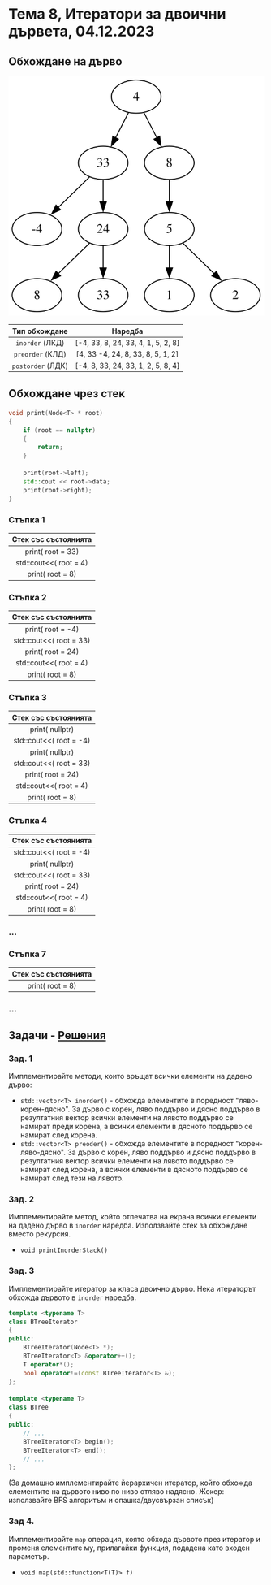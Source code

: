 # Тема 8, Итератори за двоични дървета, 04.12.2023

## Обхождане на дърво

![tree](./content/tree.svg)

Тип обхождане           |  Наредба
:-------------------------:|:-------------------------:
`inorder` (ЛКД) | [-4, 33, 8, 24, 33, 4, 1, 5, 2, 8]
`preorder` (КЛД) | [4, 33 -4, 24, 8, 33, 8, 5, 1, 2]
`postorder` (ЛДК) | [-4, 8, 33, 24, 33, 1, 2, 5, 8, 4]

## Обхождане чрез стек

```c++
void print(Node<T> * root)
{
    if (root == nullptr)
    {
        return;
    }

    print(root->left);
    std::cout << root->data;
    print(root->right);
}
```

### Стъпка 1

Стек със състоянията     | 
:-------------------------:|
print( root = 33)|
std::cout<<( root = 4)|
print( root = 8)|

### Стъпка 2

Стек със състоянията     | 
:-------------------------:|
print( root = -4)|
std::cout<<( root = 33)|
print( root = 24)|
std::cout<<( root = 4)|
print( root = 8)|

### Стъпка 3

Стек със състоянията     | 
:-------------------------:|
print( nullptr)|
std::cout<<( root = -4)|
print( nullptr)|
std::cout<<( root = 33)|
print( root = 24)|
std::cout<<( root = 4)|
print( root = 8)|

### Стъпка 4

Стек със състоянията     | 
:-------------------------:|
std::cout<<( root = -4)|
print( nullptr)|
std::cout<<( root = 33)|
print( root = 24)|
std::cout<<( root = 4)|
print( root = 8)|

### ...

### Стъпка 7

Стек със състоянията     | 
:-------------------------:|
print( root = 8)|

### ...


## Задачи - [Решения](./solutions/btree.h)

### Зад. 1

Имплементирайте методи, които връщат всички елементи на дадено дърво:

* `std::vector<T> inorder()` - обхожда елементите в поредност "ляво-корен-дясно". За дърво с корен, ляво поддърво и дясно поддърво в резултатния вектор всички елементи на лявото поддърво се намират преди корена, а всички елементи в дясното поддърво се намират след корена.
* `std::vector<T> preoder()` - обхожда елементите в поредност "корен-ляво-дясно". За дърво с корен, ляво поддърво и дясно поддърво в резултатния вектор всички елементи на лявото поддърво се намират след корена, а всички елементи в дясното поддърво се намират след тези на лявото.

### Зад. 2

Имплементирайте метод, който отпечатва на екрана всички елементи на дадено дърво в `inorder` наредба. Използвайте стек за обхождане вместо рекурсия.

* `void printInorderStack()`

### Зад. 3

Имплементирайте итератор за класа двоично дърво. Нека итераторът обхожда дървото в `inorder` наредба.

```c++
template <typename T>
class BTreeIterator
{
public:
    BTreeIterator(Node<T> *);
    BTreeIterator<T> &operator++();
    T operator*();
    bool operator!=(const BTreeIterator<T> &);  
};

template <typename T>
class BTree
{
public:
    // ...
    BTreeIterator<T> begin();
    BTreeIterator<T> end();
    // ...
};
```

(За домашно имплементирайте йерархичен итератор, който обхожда елементите на дървото ниво по ниво отляво надясно. Жокер: използвайте BFS алгоритъм и опашка/двусвързан списък)

### Зад 4.

Имплементирайте `map` операция, която обхода дървото през итератор и променя елементите му, прилагайки функция, подадена като входен параметър.

* `void map(std::function<T(T)> f)`
